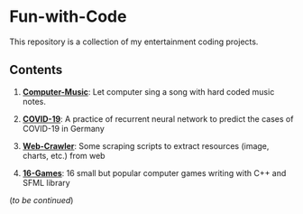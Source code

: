 # Fun-with-Code

This repository is a collection of my entertainment coding projects.

## Contents

1. [**Computer-Music**](https://github.com/wangyi111/Computer-Music): Let computer sing a song with hard coded music notes.

2. [**COVID-19**](https://github.com/wangyi111/Fun-with-Code/tree/master/Covid-19): A practice of recurrent neural network to predict the cases of COVID-19 in Germany

3. [**Web-Crawler**](https://github.com/wangyi111/Fun-with-Code/tree/master/web_crawler): Some scraping scripts to extract resources (image, charts, etc.) from web

4. [**16-Games**](https://github.com/wangyi111/16-Games): 16 small but popular computer games writing with C++ and SFML library

(*to be continued*)
